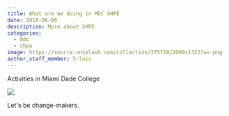 ```yaml
---
title: What are we doing in MDC SHPE
date: 2018-06-06
description: More about SHPE
categories:
  - mdc
  - shpe
image: https://source.unsplash.com/collection/375719/2000x1322?a=.png
author_staff_member: 5-luis
---
```



Activities in Miami Dade College


![](https://se-infra-imageserver2.azureedge.net/clink/images/20ad6026-df4e-49b4-82d3-1f6569d21c2a5ae525c8-6147-42ff-98a3-c10e9687ed8d.jpg?preset=large-h)


Let's be change-makers.
